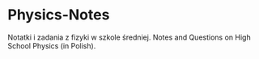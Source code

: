 # Physics-Notes
Notatki i zadania z fizyki w szkole średniej.
Notes and Questions on High School Physics (in Polish).
